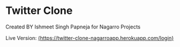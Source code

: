 # Twitter Clone
Created BY Ishmeet Singh Papneja for Nagarro Projects

Live Version: [(https://twitter-clone-nagarroapp.herokuapp.com/login)](https://twitter-clone-nagarroapp.herokuapp.com/login)


